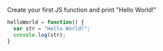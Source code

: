Create your first JS function and print "Hello World!"

```js
helloWorld = function() {
  var str = "Hello World!";
  console.log(str);
}
```
